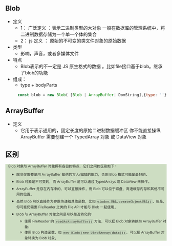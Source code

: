 ## Blob
* 定义
  *  1： 广泛定义 ：表示二进制类型的大对象 一般在数据库的管理系统中，将二进制数据存储为一个单一个体的集合 
  *   2： js 定义 ： 原始的不可变的类文件对象的原始数据
* 类型
  * 影响，声音，或者多媒体文件
* 特点
  * Blob表示的不一定是 JS 原生格式的数据 。比如file接口基于blob。继承了blob的功能
* 组成： 
  * type + bodyParts
  ```js
    const blob = new Blob( [Blob | ArrayBuffer| DomString],{type: ''})

  ```
  
## ArrayBuffer
* 定义
  * 它⽤于表示通⽤的，固定⻓度的原始⼆进制数据缓冲区 你不能直接操纵 ArrayBuffer 需要创建⼀个 TypedArray 对象 或 DataView 对象

## 区别
![](blob&&arrayBuffer.png)

